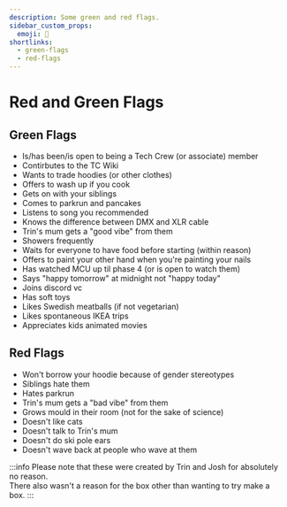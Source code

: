 ```yaml
---
description: Some green and red flags.
sidebar_custom_props:
  emoji: 💚
shortlinks:
  - green-flags
  - red-flags
---
```


# Red and Green Flags

## Green Flags

- Is/has been/is open to being a Tech Crew (or associate) member  
- Contirbutes to the TC Wiki
- Wants to trade hoodies (or other clothes)  
- Offers to wash up if you cook  
- Gets on with your siblings  
- Comes to parkrun and pancakes  
- Listens to song you recommended  
- Knows the difference between DMX and XLR cable  
- Trin's mum gets a "good vibe" from them  
- Showers frequently  
- Waits for everyone to have food before starting (within reason)  
- Offers to paint your other hand when you're painting your nails  
- Has watched MCU up til phase 4 (or is open to watch them)  
- Says "happy tomorrow" at midnight not "happy today"  
- Joins discord vc  
- Has soft toys  
- Likes Swedish meatballs (if not vegetarian)  
- Likes spontaneous IKEA trips  
- Appreciates kids animated movies  

## Red Flags

- Won't borrow your hoodie because of gender stereotypes  
- Siblings hate them  
- Hates parkrun  
- Trin's mum gets a "bad vibe" from them  
- Grows mould in their room (not for the sake of science)  
- Doesn't like cats  
- Doesn't talk to Trin's mum  
- Doesn't do ski pole ears  
- Doesn't wave back at people who wave at them  

:::info
Please note that these were created by Trin and Josh for absolutely no reason.  
There also wasn't a reason for the box other than wanting to try make a box.
:::
